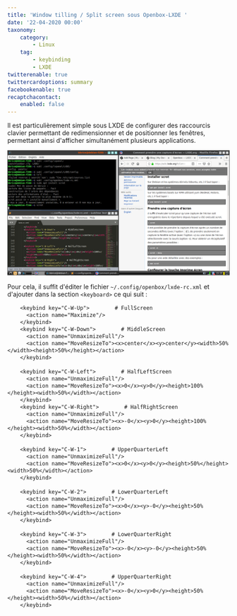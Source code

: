 ```yaml
---
title: 'Window tilling / Split screen sous Openbox-LXDE '
date: '22-04-2020 00:00'
taxonomy:
    category:
        - Linux
    tag:
        - keybinding
        - LXDE
twitterenable: true
twittercardoptions: summary
facebookenable: true
recaptchacontact:
    enabled: false
---
```


Il est particulièrement simple sous LXDE de configurer des raccourcis clavier permettant de redimensionner et de positionner les fenêtres, permettant ainsi d'afficher simultanément plusieurs applications.

![](2020-05-01-151939_1366x768_scrot.png)

Pour cela, il suffit d'éditer le fichier `~/.config/openbox/lxde-rc.xml` et d'ajouter dans la section `<keyboard>` ce qui suit&nbsp;:

```markup
	<keybind key="C-W-Up">        # FullScreen
      <action name="Maximize"/>
    </keybind>
    <keybind key="C-W-Down">        # MiddleScreen
      <action name="UnmaximizeFull"/>
      <action name="MoveResizeTo"><x>center</x><y>center</y><width>50%</width><height>50%</height></action>
    </keybind>

    <keybind key="C-W-Left">        # HalfLeftScreen
      <action name="UnmaximizeFull"/>
      <action name="MoveResizeTo"><x>0</x><y>0</y><height>100%</height><width>50%</width></action>
    </keybind>
    <keybind key="C-W-Right">        # HalfRightScreen
      <action name="UnmaximizeFull"/>
      <action name="MoveResizeTo"><x>-0</x><y>0</y><height>100%</height><width>50%</width></action>
    </keybind>

    <keybind key="C-W-1">        # UpperQuarterLeft
      <action name="UnmaximizeFull"/>
      <action name="MoveResizeTo"><x>0</x><y>0</y><height>50%</height><width>50%</width></action>
    </keybind>

    <keybind key="C-W-2">        # LowerQuarterLeft
      <action name="UnmaximizeFull"/>
      <action name="MoveResizeTo"><x>0</x><y>-0</y><height>50%</height><width>50%</width></action>
    </keybind>

    <keybind key="C-W-3">        # LowerQuarterRight
      <action name="UnmaximizeFull"/>
      <action name="MoveResizeTo"><x>-0</x><y>-0</y><height>50%</height><width>50%</width></action>
    </keybind>

    <keybind key="C-W-4">        # UpperQuarterRight
      <action name="UnmaximizeFull"/>
      <action name="MoveResizeTo"><x>-0</x><y>0</y><height>50%</height><width>50%</width></action>
    </keybind>
```